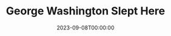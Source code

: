 ---
title: George Washington Slept Here
date: 2023-09-08T00:00:00
opening_date: 1969-04-11
closing_date: 1969-04-19
layout: productions
program:
Theatre: Theatre Jacksonville
Venue: Little Theatre
cast:
- Mr. Kimber: Robert Hilgenberg
- Newton Fuller: Roby Robson
- Annabelle Fuller: Carolyn Courreges
- Madge Fuller: Jill Hartley
- Steve Eldridge: Wayne Wofford
- Katie: Louis Navarre
- Mrs. Douglas: Becky Williams
- Clayton Evans: Walter Hyams
- Rena Leslie: Jeannie Lee
- Hester: Diane Catherwood
- Raymond: Robert Miltenberg
- Uncle Stanley: Paul Galloway
- Leggett Frazer: Reg Smith
- Tommy Hughes: Darryl McIntyre
- Sue Barrington: Maria Alarcon
- Miss Wilcox: Barbara Pike
- Mr. Prescott: John Walker
crew:
- Director: Robert Knowles
- Scenic Design: Ham Waddell
- Lighting Design: David Herwitz
- Stage Manager: Marshall Grauer
- Assistant Stage Manager: Douglas Thomas
- Lighting:
  - Ray Navarre
  - Lee E. Moore
- Sound:
  - Mike Fetters
  - Robert Fetters
- Properties:
  - Katie Raven
  - Mary Ellen Calhoun
  - Mary Coyle
  - Suzanne Lanier
  - Norma Patrick
  - Lollie Raven
  - Vivienne Winemiller
- Set Construction:
  - Curtis Bremer
  - Kent Case
  - Robert Claremont
  - Aileen Davis
  - John Fisher
  - June Fletcher
  - John Griffith
  - Lee E. Moore
  - Ray Navarre
  - Katie Raven
  - Cliff Reynolds
  - Bill Siemer
  - Jenetta Vest
  - Steve Vest
  - Paul Whitfield
  - Becky Williams
  - Martha Worsley
- Make-up: John Walker
- Publicity:
  - Rosa Harlan
  - L.A. Hanson
- Box Office:
  - Ann Dubow
  - Gert Berman
---